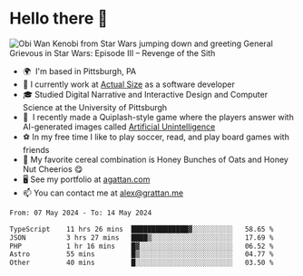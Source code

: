 <!--
**GameDog9988/GameDog9988** is a ✨ _special_ ✨ repository because its `README.md` (this file) appears on your GitHub profile.

Here are some ideas to get you started:

- 🔭 I’m currently working on ...
- 🌱 I’m currently learning ...
- 👯 I’m looking to collaborate on ...
- 🤔 I’m looking for help with ...
- 💬 Ask me about ...
- 📫 How to reach me: ...
- 😄 Pronouns: ...
- ⚡ Fun fact: ...
-->



Hello there 👋
==================================

![Obi Wan Kenobi from Star Wars jumping down and greeting General Grievous in Star Wars: Episode III – Revenge of the Sith](https://github.com/agrattan0820/agrattan0820/assets/51346343/689e56eb-29be-46a5-a079-28ea727b5f7e)


- 🌍  I'm based in Pittsburgh, PA
- 🔭  I currently work at [Actual Size](https://actualsize.com/) as a software developer
- 🎓  Studied Digital Narrative and Interactive Design and Computer Science at the University of Pittsburgh
- 👾  I recently made a Quiplash-style game where the players answer with AI-generated images called [Artificial Unintelligence](https://github.com/agrattan0820/artificial-unintelligence)
- ⚽  In my free time I like to play soccer, read, and play board games with friends
- 🥣  My favorite cereal combination is Honey Bunches of Oats and Honey Nut Cheerios 😋
- 🖥️  See my portfolio at [agattan.com](http://agrattan.com/)
- 📫  You can contact me at [alex@grattan.me](mailto:alex@grattan.me)

<!--START_SECTION:waka-->

```txt
From: 07 May 2024 - To: 14 May 2024

TypeScript    11 hrs 26 mins  ██████████████▓░░░░░░░░░░   58.65 %
JSON          3 hrs 27 mins   ████▒░░░░░░░░░░░░░░░░░░░░   17.69 %
PHP           1 hr 16 mins    █▓░░░░░░░░░░░░░░░░░░░░░░░   06.52 %
Astro         55 mins         █▒░░░░░░░░░░░░░░░░░░░░░░░   04.77 %
Other         40 mins         █░░░░░░░░░░░░░░░░░░░░░░░░   03.50 %
```

<!--END_SECTION:waka-->
